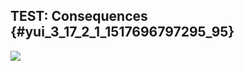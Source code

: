 ## TEST: Consequences {#yui_3_17_2_1_1517696797295_95}

  
![](https://i.loli.net/2018/02/04/5a76372dae826.png)

